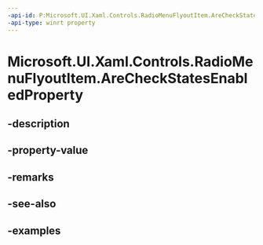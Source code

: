 ```yaml
---
-api-id: P:Microsoft.UI.Xaml.Controls.RadioMenuFlyoutItem.AreCheckStatesEnabledProperty
-api-type: winrt property
---
```


# Microsoft.UI.Xaml.Controls.RadioMenuFlyoutItem.AreCheckStatesEnabledProperty

<!--
public static Windows.UI.Xaml.DependencyProperty AreCheckStatesEnabledProperty { get; }
-->


## -description

## -property-value

## -remarks

## -see-also

## -examples



